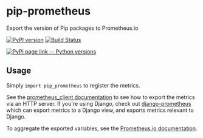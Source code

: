 # pip-prometheus
Export the version of Pip packages to Prometheus.io

[![PyPI version](https://badge.fury.io/py/pip-prometheus.svg)](http://badge.fury.io/py/pip-prometheus)
[![Build Status](https://travis-ci.org/korfuri/pip-prometheus.svg?branch=master)](https://travis-ci.org/korfuri/pip-prometheus)

[![PyPi page link -- Python versions](https://img.shields.io/pypi/pyversions/pip-prometheus.svg)](https://pypi.python.org/pypi/pip-prometheus)

## Usage

Simply `import pip_prometheus` to register the metrics.

See the [prometheus_client documentation](https://github.com/prometheus/client_python) to see how to export the
metrics via an HTTP server. If you're using Django, check out
[django-prometheus](https://github.com/korfuri/django-prometheus) which can export metrics to a Django view, and
exports metrics relevant to Django.

To aggregate the exported variables, see the [Prometheus.io documentation](http://prometheus.io/).
